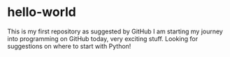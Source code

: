 # hello-world
This is my first repository as suggested by GitHub
I am starting my journey into programming on GitHub today, very exciting stuff.
Looking for suggestions on where to start with Python!
